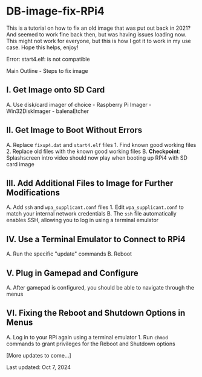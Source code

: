 # DB-image-fix-RPi4

This is a tutorial on how to fix an old image that was put out back in 2021? And seemed to work fine back then, but was having issues loading now.  This might not work for everyone, but this is how I got it to work in my use case.  Hope this helps, enjoy!

Error:
start4.elf: is not compatible

Main Outline - Steps to fix image

## I. Get Image onto SD Card
   A. Use disk/card imager of choice
      - Raspberry Pi Imager
      - Win32DiskImager
      - balenaEtcher

## II. Get Image to Boot Without Errors
   A. Replace `fixup4.dat` and `start4.elf` files
      1. Find known good working files
      2. Replace old files with the known good working files
   B. **Checkpoint**: Splashscreen intro video should now play when booting up RPi4 with SD card image

## III. Add Additional Files to Image for Further Modifications
   A. Add `ssh` and `wpa_supplicant.conf` files
      1. Edit `wpa_supplicant.conf` to match your internal network credentials
   B. The `ssh` file automatically enables SSH, allowing you to log in using a terminal emulator

## IV. Use a Terminal Emulator to Connect to RPi4
   A. Run the specific "update" commands
   B. Reboot

## V. Plug in Gamepad and Configure
   A. After gamepad is configured, you should be able to navigate through the menus

## VI. Fixing the Reboot and Shutdown Options in Menus
   A. Log in to your RPi again using a terminal emulator
      1. Run `chmod` commands to grant privileges for the Reboot and Shutdown options



[More updates to come...] 

Last updated: Oct 7, 2024
